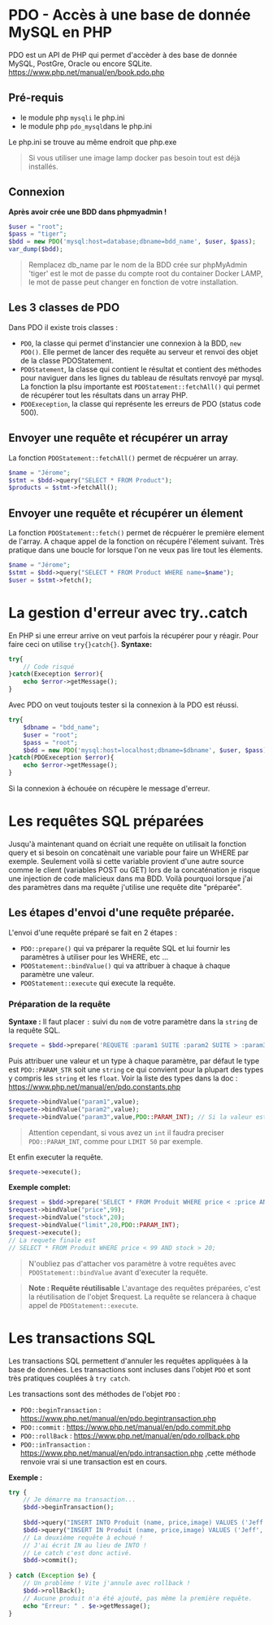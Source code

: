 
# PDO - Accès à une base de donnée MySQL en PHP
PDO est un API de PHP qui permet d'accèder à des base de donnée MySQL, PostGre, Oracle ou encore SQLite.
https://www.php.net/manual/en/book.pdo.php

## Pré-requis
- le module php `mysqli` le php.ini
- le module php `pdo_mysql`dans le php.ini

Le php.ini se trouve au même endroit que php.exe
> Si vous utiliser une image lamp docker pas besoin tout est déjà installés.

## Connexion
**Après avoir crée une BDD dans phpmyadmin !**
```php
$user = "root";
$pass = "tiger";
$bdd = new PDO('mysql:host=database;dbname=bdd_name', $user, $pass);
var_dump($bdd);
```
> Remplacez db_name par le nom de la BDD crée sur phpMyAdmin
> 'tiger' est le mot de passe du compte root du container Docker LAMP, le mot de passe peut changer en fonction de votre installation.

## Les 3 classes de PDO
Dans PDO il existe trois classes :
- `PDO`, la classe qui permet d'instancier une connexion à la BDD, `new PDO()`. Elle permet de lancer des requête au serveur et renvoi des objet de la classe PDOStatement.
- `PDOStatement`, la classe qui contient le résultat et contient des méthodes pour naviguer dans les lignes du tableau de résultats renvoyé par mysql. La fonction la plsu importante est `PDOStatement::fetchAll()` qui permet de récupérer tout les résultats dans un array PHP.
- `PDOExeception`, la classe qui représente les erreurs de PDO (status code 500).

## Envoyer une requête et récupérer un array
La fonction `PDOStatement::fetchAll()` permet de récpuérer un array.
```php
$name = "Jérome";
$stmt = $bdd->query("SELECT * FROM Product");
$products = $stmt->fetchAll();
```
## Envoyer une requête et récupérer un élement
La fonction `PDOStatement::fetch()` permet de récpuérer le première element de l'array. A chaque appel de la fonction on récupére l'élement suivant. Très pratique dans une boucle for lorsque l'on ne veux pas lire tout les élements.

```php
$name = "Jérome";
$stmt = $bdd->query("SELECT * FROM Product WHERE name=$name");
$user = $stmt->fetch();
```
# La gestion d'erreur avec try..catch
En PHP si une erreur arrive on veut parfois la récupérer pour y réagir. Pour faire ceci on utilise `try{}catch{}`.
**Syntaxe:**
```php
try{
    // Code risqué
}catch(Exeception $error){
    echo $error->getMessage();
}
```

Avec PDO on veut toujouts tester si la connexion à la PDO est réussi.
```php
try{
    $dbname = "bdd_name";
    $user = "root";
    $pass = "root";
    $bdd = new PDO('mysql:host=localhost;dbname=$dbname', $user, $pass);
}catch(PDOExeception $error){
    echo $error->getMessage();
}
```
Si la connexion à échouée on récupère le message d'erreur.
# Les requêtes SQL préparées
Jusqu'à maintenant quand on écriait une requête on utilisait la fonction query et si besoin on concatènait une variable pour faire un WHERE par exemple.
Seulement voilà si cette variable provient d'une autre source comme le client (variables POST ou GET) lors de la concaténation je risque une injection de code malicieux dans ma BDD.
Voilà pourquoi lorsque j'ai des paramètres dans ma requête j'utilise une requête dite "préparée".
## Les étapes d'envoi d'une requête préparée.
L'envoi d'une requête préparé se fait en 2 étapes :
- `PDO::prepare()` qui va préparer la requête SQL et lui fournir les paramètres à utiliser pour les WHERE, etc ...
- `PDOStatement::bindValue()` qui va attribuer à chaque à chaque paramètre une valeur.
- `PDOStatement::execute` qui execute la requête.

### Préparation de la requête
**Syntaxe :**
Il faut placer `:` suivi du `nom` de votre paramètre dans la `string` de la requête SQL.
```php
$requete = $bdd->prepare('REQUETE :param1 SUITE :param2 SUITE > :param3');
```
Puis attribuer une valeur et un type à chaque paramètre, par défaut le type est `PDO::PARAM_STR` soit une `string` ce qui convient pour la plupart des types y compris les `string` et les `float`. 
Voir la liste des types dans la doc : https://www.php.net/manual/en/pdo.constants.php
```php
$requete->bindValue("param1",value);
$requete->bindValue("param2",value);
$requete->bindValue("param3",value,PDO::PARAM_INT); // Si la valeur est un int.
```
> Attention cependant, si vous avez un `int` il faudra preciser `PDO::PARAM_INT`, comme pour `LIMIT 50` par exemple.

Et enfin executer la requête.
```php
$requete->execute();
```
**Exemple complet:**
```php
$request = $bdd->prepare('SELECT * FROM Produit WHERE price < :price AND stock > :stock LIMIT :limit');
$request->bindValue("price",99);
$request->bindValue("stock",20);
$request->bindValue("limit",20,PDO::PARAM_INT);
$request->execute();
// La requete finale est
// SELECT * FROM Produit WHERE price < 99 AND stock > 20;
```

> N'oubliez pas d'attacher vos paramètre à votre requêtes avec `PDOStatement::bindValue` avant d'executer la requête.

> **Note : Requête réutilisable**
> L'avantage des requêtes préparées, c'est la réutilisation de l'objet $request. La requête se relancera à chaque appel de `PDOStatement::execute`.

# Les transactions SQL
Les transactions SQL permettent d'annuler les requêtes appliquées à la base de données. Les transactions sont incluses dans l'objet `PDO` et sont très pratiques couplées à `try catch`.

Les transactions sont des méthodes de l'objet `PDO` :
- `PDO::beginTransaction` : https://www.php.net/manual/en/pdo.begintransaction.php
- `PDO::commit` : https://www.php.net/manual/en/pdo.commit.php
- `PDO::rollBack` : https://www.php.net/manual/en/pdo.rollback.php
- `PDO::inTransaction` : https://www.php.net/manual/en/pdo.intransaction.php ,cette méthode renvoie vrai si une transaction est en cours.

**Exemple :**
```php
try {  
    // Je démarre ma transaction...
    $bdd->beginTransaction();
    
    $bdd->query("INSERT INTO Produit (name, price,image) VALUES ('Jeff', 38.7,'/public/default.png')");
    $bdd->query("INSERT IN Produit (name, price,image) VALUES ('Jeff', 38.7,'/public/default.png')");
    // La deuxième requête à echoué !
    // J'ai écrit IN au lieu de INTO !
    // Le catch c'est donc activé.
    $bdd->commit();
  
} catch (Exception $e) {
    // Un problème ! Vite j'annule avec rollback !
    $bdd->rollBack();
    // Aucune produit n'a été ajouté, pas même la première requête.
    echo "Erreur: " . $e->getMessage();
}
```

